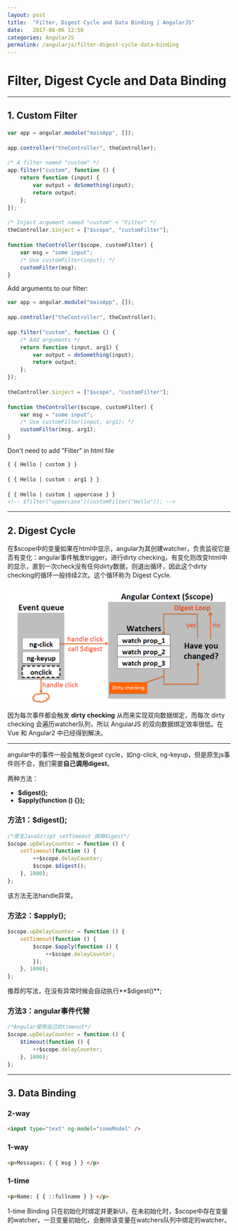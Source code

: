 ```yaml
---
layout: post
title:  "Filter, Digest Cycle and Data Binding | AngularJS"
date:   2017-08-06 12:50
categories: AngularJS
permalink: /angularjs/filter-digest-cycle-data-binding
---
```


# Filter, Digest Cycle and Data Binding

---

## 1. Custom Filter

```js
var app = angular.module("mainApp", []);

app.controller("theController", theController);

/* A filter named "custom" */
app.filter("custom", function () {
    return function (input) {
        var output = doSomething(input);
        return output;
    };
});

/* Inject argument named "custom" + "Filter" */
theController.$inject = ["$scope", "customFilter"];

function theController($scope, customFilter) {
    var msg = "some input";
    /* Use customFilter(input); */
    customFilter(msg);
}

```


Add arguments to our filter:

```js
var app = angular.module("mainApp", []);

app.controller("theController", theController);

app.filter("custom", function () {
    /* Add arguments */
    return function (input, arg1) {
        var output = doSomething(input);
        return output;
    };
});

theController.$inject = ["$scope", "customFilter"];

function theController($scope, customFilter) {
    var msg = "some input";
    /* Use customFilter(input, arg1); */
    customFilter(msg, arg1);
}

```

Don't need to add "Filter" in html file

```html
{ { Hello | custom } }

{ { Hello | custom : arg1 } }

{ { Hello | custom | uppercase } }
<!-- $filter("uppercase")(customFilter("Hello")); -->
```

---

## 2. Digest Cycle

在\$scope中的变量如果在html中显示，angular为其创建watcher，负责监视它是否有变化：angular事件触发trigger，进行dirty checking，有变化则改变html中的显示，直到一次check没有任何dirty数据，则退出循环，因此这个dirty checking的循环一般持续2次。这个循环称为 Digest Cycle.

![](../images/DigestLoop.png)

因为每次事件都会触发 **dirty checking** 从而来实现双向数据绑定，而每次 dirty checking 会遍历watcher队列，所以 AngularJS 的双向数据绑定效率很低。在 Vue 和 Angular2 中已经得到解决。

---

angular中的事件一般会触发digest cycle，如ng-click, ng-keyup，但是原生js事件则不会，我们需要**自己调用digest**。

两种方法：

 * **\$digest();** 
 * **\$apply(function () {});**

### 方法1：\$digest();

```js
/*原生JavaScript setTimeout 调用digest*/
$scope.upDelayCounter = function () {
    setTimeout(function () {
        ++$scope.delayCounter;
        $scope.$digest();
    }, 1000);
};
```

该方法无法handle异常。

### 方法2：\$apply();
```js
$scope.upDelayCounter = function () {
    setTimeout(function () {
        $scope.$apply(function () {
            ++$scope.delayCounter;
        });
    }, 1000);
};
```

推荐的写法，在没有异常时候会自动执行**\$digest()**;

### 方法3：angular事件代替

```js
/*Angular使用自己的timeout*/
$scope.upDelayCounter = function () {
    $timeout(function () {
        ++$scope.delayCounter;
    }, 1000);
};
```

---

## 3. Data Binding

### 2-way

```html
<input type="text" ng-model="someModel" />
```

### 1-way

```html
<p>Messages: { { msg } } </p>
```

### 1-time

```html
<p>Name: { { ::fullname } } </p>
```

1-time Binding 只在初始化时绑定并更新UI，在未初始化时，\$scope中存在变量的watcher，一旦变量初始化，会删除该变量在watchers队列中绑定的watcher。
